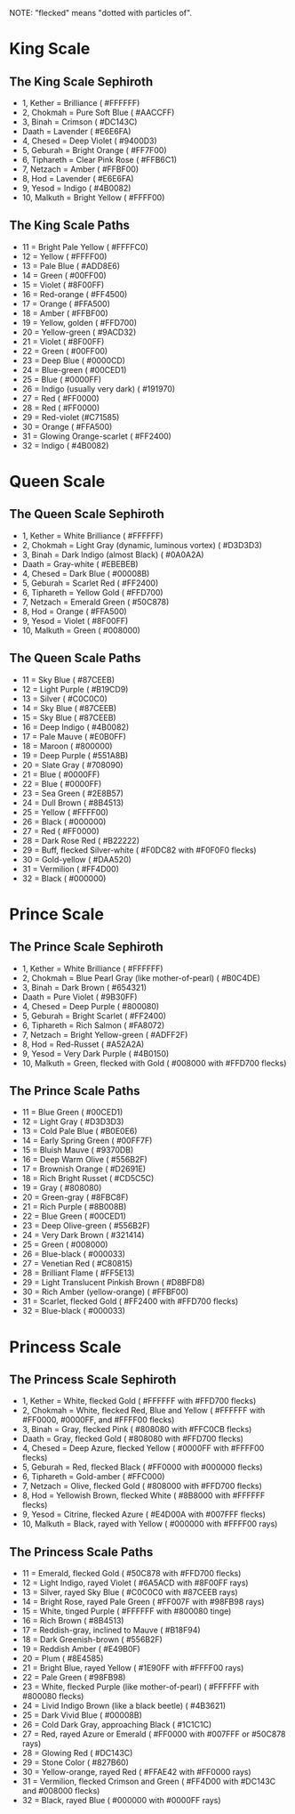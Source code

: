 NOTE: "flecked" means "dotted with particles of".

# King Scale

## The King Scale Sephiroth

- 1, Kether = Brilliance ( #FFFFFF) <!-- Pure white brilliance -->
- 2, Chokmah = Pure Soft Blue ( #AACCFF)
- 3, Binah = Crimson ( #DC143C)
- Daath = Lavender ( #E6E6FA)
- 4, Chesed = Deep Violet ( #9400D3)
- 5, Geburah = Bright Orange ( #FF7F00)
- 6, Tiphareth = Clear Pink Rose ( #FFB6C1)
- 7, Netzach = Amber ( #FFBF00)
- 8, Hod = Lavender ( #E6E6FA)
- 9, Yesod = Indigo ( #4B0082)
- 10, Malkuth = Bright Yellow ( #FFFF00)

## The King Scale Paths

- 11 = Bright Pale Yellow ( #FFFFC0)
- 12 = Yellow ( #FFFF00)
- 13 = Pale Blue ( #ADD8E6)
- 14 = Green ( #00FF00)
- 15 = Violet ( #8F00FF)
- 16 = Red-orange ( #FF4500)
- 17 = Orange ( #FFA500)
- 18 = Amber ( #FFBF00)
- 19 = Yellow, golden ( #FFD700)
- 20 = Yellow-green ( #9ACD32)
- 21 = Violet ( #8F00FF)
- 22 = Green ( #00FF00)
- 23 = Deep Blue ( #0000CD)
- 24 = Blue-green ( #00CED1)
- 25 = Blue ( #0000FF)
- 26 = Indigo (usually very dark) ( #191970)
- 27 = Red ( #FF0000)
- 28 = Red ( #FF0000)
- 29 = Red-violet (#C71585)
- 30 = Orange ( #FFA500)
- 31 = Glowing Orange-scarlet ( #FF2400)
- 32 = Indigo ( #4B0082)

# Queen Scale

## The Queen Scale Sephiroth

- 1, Kether = White Brilliance ( #FFFFFF)
- 2, Chokmah = Light Gray (dynamic, luminous vortex) ( #D3D3D3)
- 3, Binah = Dark Indigo (almost Black) ( #0A0A2A)
- Daath = Gray-white ( #EBEBEB)
- 4, Chesed = Dark Blue ( #00008B)
- 5, Geburah = Scarlet Red ( #FF2400)
- 6, Tiphareth = Yellow Gold ( #FFD700)
- 7, Netzach = Emerald Green ( #50C878)
- 8, Hod = Orange ( #FFA500)
- 9, Yesod = Violet ( #8F00FF)
- 10, Malkuth = Green ( #008000)

## The Queen Scale Paths

- 11 = Sky Blue ( #87CEEB)
- 12 = Light Purple ( #B19CD9)
- 13 = Silver ( #C0C0C0)
- 14 = Sky Blue ( #87CEEB)
- 15 = Sky Blue ( #87CEEB)
- 16 = Deep Indigo ( #4B0082)
- 17 = Pale Mauve ( #E0B0FF)
- 18 = Maroon ( #800000)
- 19 = Deep Purple ( #551A8B)
- 20 = Slate Gray ( #708090)
- 21 = Blue ( #0000FF)
- 22 = Blue ( #0000FF)
- 23 = Sea Green ( #2E8B57)
- 24 = Dull Brown ( #8B4513)
- 25 = Yellow ( #FFFF00)
- 26 = Black ( #000000)
- 27 = Red ( #FF0000)
- 28 = Dark Rose Red ( #B22222)
- 29 = Buff, flecked Silver-white ( #F0DC82 with #F0F0F0 flecks)
- 30 = Gold-yellow ( #DAA520)
- 31 = Vermilion ( #FF4D00)
- 32 = Black ( #000000)

# Prince Scale

## The Prince Scale Sephiroth

- 1, Kether = White Brilliance ( #FFFFFF)
- 2, Chokmah = Blue Pearl Gray (like mother-of-pearl) ( #B0C4DE)
- 3, Binah = Dark Brown ( #654321)
- Daath = Pure Violet ( #9B30FF)
- 4, Chesed = Deep Purple ( #800080)
- 5, Geburah = Bright Scarlet ( #FF2400)
- 6, Tiphareth = Rich Salmon ( #FA8072)
- 7, Netzach = Bright Yellow-green ( #ADFF2F)
- 8, Hod = Red-Russet ( #A52A2A)
- 9, Yesod = Very Dark Purple ( #4B0150)
- 10, Malkuth = Green, flecked with Gold ( #008000 with #FFD700 flecks)

## The Prince Scale Paths

- 11 = Blue Green ( #00CED1)
- 12 = Light Gray ( #D3D3D3)
- 13 = Cold Pale Blue ( #B0E0E6)
- 14 = Early Spring Green ( #00FF7F)
- 15 = Bluish Mauve ( #9370DB)
- 16 = Deep Warm Olive ( #556B2F)
- 17 = Brownish Orange ( #D2691E)
- 18 = Rich Bright Russet ( #CD5C5C)
- 19 = Gray ( #808080)
- 20 = Green-gray ( #8FBC8F)
- 21 = Rich Purple ( #8B008B)
- 22 = Blue Green ( #00CED1)
- 23 = Deep Olive-green ( #556B2F)
- 24 = Very Dark Brown ( #321414)
- 25 = Green ( #008000)
- 26 = Blue-black ( #000033)
- 27 = Venetian Red ( #C80815)
- 28 = Brilliant Flame ( #FF5E13)
- 29 = Light Translucent Pinkish Brown ( #D8BFD8)
- 30 = Rich Amber (yellow-orange) ( #FFBF00)
- 31 = Scarlet, flecked Gold ( #FF2400 with #FFD700 flecks)
- 32 = Blue-black ( #000033)

# Princess Scale

## The Princess Scale Sephiroth

- 1, Kether = White, flecked Gold ( #FFFFFF with #FFD700 flecks)
- 2, Chokmah = White, flecked Red, Blue and Yellow ( #FFFFFF with #FF0000, #0000FF, and #FFFF00 flecks)
- 3, Binah = Gray, flecked Pink ( #808080 with #FFC0CB flecks)
- Daath = Gray, flecked Gold ( #808080 with #FFD700 flecks)
- 4, Chesed = Deep Azure, flecked Yellow ( #0000FF with #FFFF00 flecks)
- 5, Geburah = Red, flecked Black ( #FF0000 with #000000 flecks)
- 6, Tiphareth = Gold-amber ( #FFC000)
- 7, Netzach = Olive, flecked Gold ( #808000 with #FFD700 flecks)
- 8, Hod = Yellowish Brown, flecked White ( #8B8000 with #FFFFFF flecks)
- 9, Yesod = Citrine, flecked Azure ( #E4D00A with #007FFF flecks)
- 10, Malkuth = Black, rayed with Yellow ( #000000 with #FFFF00 rays)

## The Princess Scale Paths

- 11 = Emerald, flecked Gold ( #50C878 with #FFD700 flecks)
- 12 = Light Indigo, rayed Violet ( #6A5ACD with #8F00FF rays)
- 13 = Silver, rayed Sky Blue ( #C0C0C0 with #87CEEB rays)
- 14 = Bright Rose, rayed Pale Green ( #FF007F with #98FB98 rays)
- 15 = White, tinged Purple ( #FFFFFF with #800080 tinge)
- 16 = Rich Brown ( #8B4513)
- 17 = Reddish-gray, inclined to Mauve ( #B18F94)
- 18 = Dark Greenish-brown ( #556B2F)
- 19 = Reddish Amber ( #E49B0F)
- 20 = Plum ( #8E4585)
- 21 = Bright Blue, rayed Yellow ( #1E90FF with #FFFF00 rays)
- 22 = Pale Green ( #98FB98)
- 23 = White, flecked Purple (like mother-of-pearl) ( #FFFFFF with #800080 flecks)
- 24 = Livid Indigo Brown (like a black beetle) ( #4B3621)
- 25 = Dark Vivid Blue ( #00008B)
- 26 = Cold Dark Gray, approaching Black ( #1C1C1C)
- 27 = Red, rayed Azure or Emerald ( #FF0000 with #007FFF or #50C878 rays)
- 28 = Glowing Red ( #DC143C)
- 29 = Stone Color ( #827B60)
- 30 = Yellow-orange, rayed Red ( #FFAE42 with #FF0000 rays)
- 31 = Vermilion, flecked Crimson and Green ( #FF4D00 with #DC143C and #008000 flecks)
- 32 = Black, rayed Blue ( #000000 with #0000FF rays)

